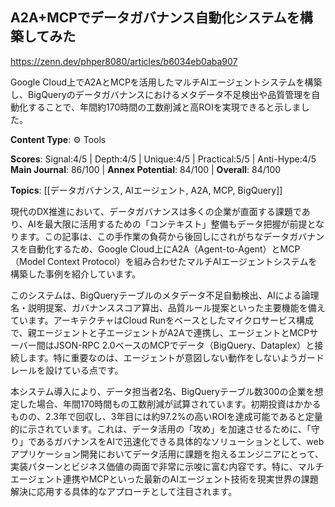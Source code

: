 ## A2A+MCPでデータガバナンス自動化システムを構築してみた

https://zenn.dev/phper8080/articles/b6034eb0aba907

Google Cloud上でA2AとMCPを活用したマルチAIエージェントシステムを構築し、BigQueryのデータガバナンスにおけるメタデータ不足検出や品質管理を自動化することで、年間約170時間の工数削減と高ROIを実現できると示しました。

**Content Type**: ⚙️ Tools

**Scores**: Signal:4/5 | Depth:4/5 | Unique:4/5 | Practical:5/5 | Anti-Hype:4/5
**Main Journal**: 86/100 | **Annex Potential**: 84/100 | **Overall**: 84/100

**Topics**: [[データガバナンス, AIエージェント, A2A, MCP, BigQuery]]

現代のDX推進において、データガバナンスは多くの企業が直面する課題であり、AIを最大限に活用するための「コンテキスト」整備もデータ把握が前提となります。この記事は、この手作業の負荷から後回しにされがちなデータガバナンスを自動化するため、Google Cloud上にA2A（Agent-to-Agent）とMCP（Model Context Protocol）を組み合わせたマルチAIエージェントシステムを構築した事例を紹介しています。

このシステムは、BigQueryテーブルのメタデータ不足自動検出、AIによる論理名・説明提案、ガバナンススコア算出、品質ルール提案といった主要機能を備えています。アーキテクチャはCloud Runをベースとしたマイクロサービス構成で、親エージェントと子エージェントがA2Aで連携し、エージェントとMCPサーバー間はJSON-RPC 2.0ベースのMCPでデータ（BigQuery、Dataplex）と接続します。特に重要なのは、エージェントが意図しない動作をしないようガードレールを設けている点です。

本システム導入により、データ担当者2名、BigQueryテーブル数300の企業を想定した場合、年間170時間もの工数削減が試算されています。初期投資はかかるものの、2.3年で回収し、3年目には約97.2%の高いROIを達成可能であると定量的に示されています。これは、データ活用の「攻め」を加速させるために、「守り」であるガバナンスをAIで迅速化できる具体的なソリューションとして、webアプリケーション開発においてデータ活用に課題を抱えるエンジニアにとって、実装パターンとビジネス価値の両面で非常に示唆に富む内容です。特に、マルチエージェント連携やMCPといった最新のAIエージェント技術を現実世界の課題解決に応用する具体的なアプローチとして注目されます。